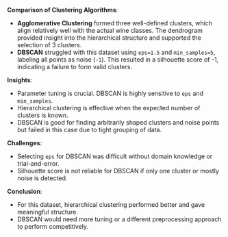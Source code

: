 **Comparison of Clustering Algorithms**:

- **Agglomerative Clustering** formed three well-defined clusters, which align relatively well with the actual wine classes. The dendrogram provided insight into the hierarchical structure and supported the selection of 3 clusters.
- **DBSCAN** struggled with this dataset using `eps=1.5` and `min_samples=5`, labeling all points as noise (`-1`). This resulted in a silhouette score of -1, indicating a failure to form valid clusters.

**Insights**:
- Parameter tuning is crucial. DBSCAN is highly sensitive to `eps` and `min_samples`.
- Hierarchical clustering is effective when the expected number of clusters is known.
- DBSCAN is good for finding arbitrarily shaped clusters and noise points but failed in this case due to tight grouping of data.

**Challenges**:
- Selecting `eps` for DBSCAN was difficult without domain knowledge or trial-and-error.
- Silhouette score is not reliable for DBSCAN if only one cluster or mostly noise is detected.

**Conclusion**:
- For this dataset, hierarchical clustering performed better and gave meaningful structure.
- DBSCAN would need more tuning or a different preprocessing approach to perform competitively.